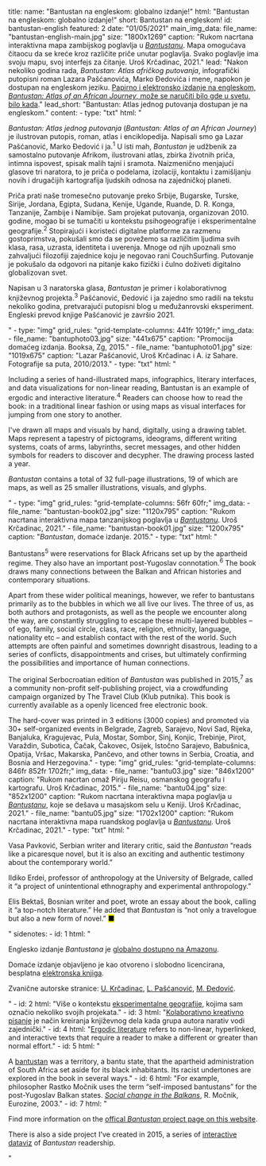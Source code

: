 title: 
    name: "Bantustan na engleskom: globalno izdanje!"
    html: "Bantustan na engleskom: globalno izdanje!"
    short: Bantustan na engleskom!
id: bantustan-english
featured: 2
date: "01/05/2021"
main_img_data:
    file_name: "bantustan-english-main.jpg"
    size: "1800x1269"
    caption: "Rukom nacrtana interaktivna mapa zambijskog poglavlja u <em><a href='https://www.amazon.com/Bantustn-African-Journey-Lazar-Pascanovic/dp/B093B4M61M/' target='_blank'>Bantustanu</a></em>. Mapa omogućava čitaocu da se kreće kroz različite priče unutar poglavlja. Svako poglavlje ima svoju mapu, svoj interfejs za čitanje. Uroš Krčadinac, 2021."
lead: "Nakon nekoliko godina rada, <em>Bantustan: Atlas afričkog putovanja</em>, infografički putopisni roman Lazara Pašćanovića, Marko Đedovića i mene, napokon je dostupan na engleskom jeziku. <a href='https://www.amazon.com/Bantustn-African-Journei-Lazar-Pascanovic/dp/B093B4M61M/' target='_blank'>Papirno i elektronsko izdanje na engleskom, <em>Bantustan: Atlas of an African Journey</em>, može se naručiti bilo gde u svetu, bilo kada</a>."
lead_short: "Bantustan: Atlas jednog putovanja dostupan je na engleskom."
content:
    - type: "txt"
      html: "<p><em>Bantustan: Atlas jednog putovanja</em> (<em>Bantustan: Atlas of an African Journey</em>) je ilustrovan putopis, roman, atlas i enciklopedija. Napisali smo ga Lazar Pašćanović, Marko Đedović i ja.<sup id='s1'>1</sup>  U isti mah, <em>Bantustan</em> je udžbenik za samostalno putovanje Afrikom, ilustrovani atlas, zbirka životnih priča, intimna ispovest, spisak malih tajni i sramota. Naizmenično menjajući glasove tri naratora, to je priča o podelama, izolaciji, kontaktu i zamišljanju novih i drugačijih kartografija ljudskih odnosa na zajedničkoj planeti.</p>
      <p>Priča prati naše tromesečno putovanje preko Srbije, Bugarske, Turske, Sirije, Jordana, Egipta, Sudana, Kenije, Ugande, Ruande, D. R. Konga, Tanzanije, Zambije i Namibije. Sam projekat putovanja, organizovan 2010. godine, mogao bi se tumačiti u kontekstu psihogeografije i eksperimentalne geografije.<sup id='s2'>2</sup> Stopirajući i koristeći digitalne platforme za razmenu gostoprimstva, pokušali smo da se povežemo sa različitim ljudima svih klasa, rasa, uzrasta, identiteta i uverenja. Mnoge od njih upoznali smo zahvaljući filozofiji zajednice koju je negovao rani CouchSurfing. Putovanje je pokušalo da odgovori na pitanje kako fizički i čulno doživeti digitalno globalizovan svet.</p>
      <p>Napisan u 3 naratorska glasa, <em>Bantustan</em> je primer i kolaborativnog književnog projekta.<sup id='s3'>3</sup> Pašćanović, Đedović i ja zajedno smo radili na tekstu nekoliko godina, pretvarajući putopisni blog u međužanrovski eksperiment. Engleski prevod knjige Pašćanović je završio 2021.</p>"
    - type: "img"
      grid_rules: "grid-template-columns: 441fr 1019fr;"
      img_data:
        - file_name: "bantuphoto03.jpg"
          size: "441x675"
          caption: "Promocija domaćeg izdanja. Booksa, Zg, 2015."
        - file_name: "bantuphoto01.jpg"
          size: "1019x675"
          caption: "Lazar Pašćanović, Uroš Krčadinac i A. iz Sahare. Fotografije sa puta, 2010/2013."
    - type: "txt"
      html: "<p>Including a series of hand-illustrated maps, infographics, literary interfaces, and data visualizations for non-linear reading, <span class='italic-style'>Bantustan</span> is an example of ergodic and interactive literature.<sup id='s4'>4</sup> Readers can choose how to read the book: in a traditional linear fashion or using maps as visual interfaces for jumping from one story to another.</p>
      <p>I've drawn all maps and visuals by hand, digitally, using a drawing tablet. Maps represent a tapestry of pictograms, ideograms, different writing systems, coats of arms, labyrinths, secret messages, and other hidden symbols for readers to discover and decypher. The drawing process lasted a year.</p>
      <p><em>Bantustan</em> contains a total of 32 full-page illustrations, 19 of which are maps, as well as 25 smaller illustrations, visuals, and glyphs.</p>"
    - type: "img"
      grid_rules: "grid-template-columns: 56fr 60fr;"
      img_data:
        - file_name: "bantustan-book02.jpg"
          size: "1120x795"
          caption: "Rukom nacrtana interaktivna mapa tanzanijskog poglavlja u <em><a href='https://www.amazon.com/Bantustn-African-Journey-Lazar-Pascanovic/dp/B093B4M61M/' target='_blank'>Bantustanu</a></em>. Uroš Krčadinac, 2021."
        - file_name: "bantustan-book01.jpg"
          size: "1200x795"
          caption: "<em>Bantustan</em>, domaće izdanje. 2015."
    - type: "txt"
      html: "<p>Bantustans<sup id='s5'>5</sup> were reservations for Black Africans set up by the apartheid regime. They also have an important post-Yugoslav connotation.<sup id='s6'>6</sup> The book draws many connections between the Balkan and African histories and contemporary situations.</p>
      <p>Apart from these wider political meanings, however, we refer to bantustans primarily as to the bubbles in which we all live our lives. The three of us, as both authors and protagonists, as well as the people we encounter along the way, are constantly struggling to escape these multi-layered bubbles – of ego, family, social circle, class, race, religion, ethnicity, language, nationality etc – and establish contact with the rest of the world. Such attempts are often painful and sometimes downright disastrous, leading to a series of conflicts, disappointments and crises, but ultimately confirming the possibilities and importance of human connections.</p> 
      <p>The original Serbocroatian edition of <em>Bantustan</em> was published in 2015,<sup id='s7'>7</sup> as a community non-profit self-publishing project, via a crowdfunding campaign organized by The Travel Club (Klub putnika). This book is currently available as a openly licenced free electronic book.</p>
      <p>The hard-cover was printed in 3 editions (3000 copies) and promoted via 30+ self-organized events in Belgrade, Zagreb, Sarajevo, Novi Sad, Rijeka, Banjaluka, Kragujevac, Pula, Mostar, Sombor, Sinj, Konjic, Trebinje, Pirot, Varaždin, Subotica, Čačak, Čakovec, Osijek, Istočno Sarajevo, Babušnica, Opatija, Vršac, Makarska, Pančevo, and other towns in Serbia, Croatia, and Bosnia and Herzegovina."
    - type: "img"
      grid_rules: "grid-template-columns: 846fr 852fr 1702fr;"
      img_data:
        - file_name: "bantu03.jpg"
          size: "846x1200"
          caption: "Rukom nacrtan omaž Piriju Reisu, osmanskog geografu i kartografu. Uroš Krčadinac, 2015."
        - file_name: "bantu04.jpg"
          size: "852x1200"
          caption: "Rukom nacrtana interaktivna mapa poglavlja u <em><a href='https://www.amazon.com/Bantustn-African-Journey-Lazar-Pascanovic/dp/B093B4M61M/' target='_blank'>Bantustanu</a></em>, koje se dešava u masajskom selu u Keniji. Uroš Krčadinac, 2021."
        - file_name: "bantu05.jpg"
          size: "1702x1200"
          caption: "Rukom nacrtana interaktivna mapa ruandskog poglavlja u  <em><a href='https://www.amazon.com/Bantustn-African-Journey-Lazar-Pascanovic/dp/B093B4M61M/' target='_blank'>Bantustanu</a></em>. Uroš Krčadinac, 2021."
    - type: "txt"
      html: "<p>Vasa Pavković, Serbian writer and literary critic, said the <em>Bantustan</em> “reads like a picaresque novel, but it is also an exciting and authentic testimony about the contemporary world.”</p><p>Ildiko Erdei, professor of anthropology at the University of Belgrade, called it “a project of unintentional ethnography and experimental anthropology.”</p><p>Elis Bektaš, Bosnian writer and poet, wrote an essay about the book, calling it “a top-notch literature.” He added that <em>Bantustan</em> is “not only a travelogue but also a new form of novel.” <mark>&#9632;</mark></p>"
sidenotes:
    - id: 1
      html: "<p>Englesko izdanje <em>Bantustana</em> je <a href='https://www.amazon.com/Lazar-Pascanovic/e/B0933FH8RS/' target='_blank'>globalno dostupno na Amazonu</a>.</p><p>Domaće izdanje objavljeno je kao otvoreno i slobodno licencirana, besplatna <a href='/download/books/Bantustan.pdf' target='_blank'>elektronska knjiga</a>.</p><p>Zvanične autorske stranice: <a href='https://www.amazon.com/Uros-Krcadinac/e/B093QGR5BS/' target='_blank'>U. Krčadinac</a>, <a href='https://www.amazon.com/Lazar-Pascanovic/e/B0933FH8RS/' target='_blank'>L. Pašćanović</a>, <a href='https://www.amazon.com/Marko-Djedovic/e/B0936V89ZF/' target='_blank'>M. Đedović</a>.</p>"
    - id: 2
      html: "Više o kontekstu <a href='/rad/projekti/category/geography'>eksperimentalne geografije</a>, kojima sam označio nekoliko svojih projekata."
    - id: 3
      html: "<a href='https://en.wikipedia.org/wiki/Collaborative_fiction' target='_blank'>Kolaborativno kreativno pisanje</a> je način kreiranja književnog dela kada grupa autora narativ vodi zajednički."
    - id: 4
      html: "<a href='https://www.articleworld.org/index.php/Ergodic_literature' target='_blank'>Ergodic literature</a> refers to non-linear, hyperlinked, and interactive texts that require a reader to make a different or greater than normal effort."
    - id: 5
      html: "<p>A <a href='https://en.wikipedia.org/wiki/Bantustan' target='_blank'>bantustan</a> was a territory, a bantu state, that the apartheid administration of South Africa set aside for its black inhabitants. Its racist undertones are explored in the book in several ways."
    - id: 6
      html: "For example, philosopher Rastko Močnik uses the term “self-imposed bantustans” for the post-Yugoslav Balkan states. <em><a href='http://monumenttotransformation.org/atlas-of-transformation/html/b/balkans/social-change-in-the-balkans-rastko-mocnik.html' target='_blank'>Social change in the Balkans</a></em>, R. Močnik, Eurozine, 2003."
    - id: 7
      html: "<p>Find more information on the <a href='/work/projects/bantustan-book'>offical <em>Bantustan</em> project page on this website</a>.</p><p>There is also a side project I've created in 2015, a series of <a href='/work/projects/bantustan-dataviz/'>interactive dataviz</a> of <em>Bantustan</em> readership.</p>"